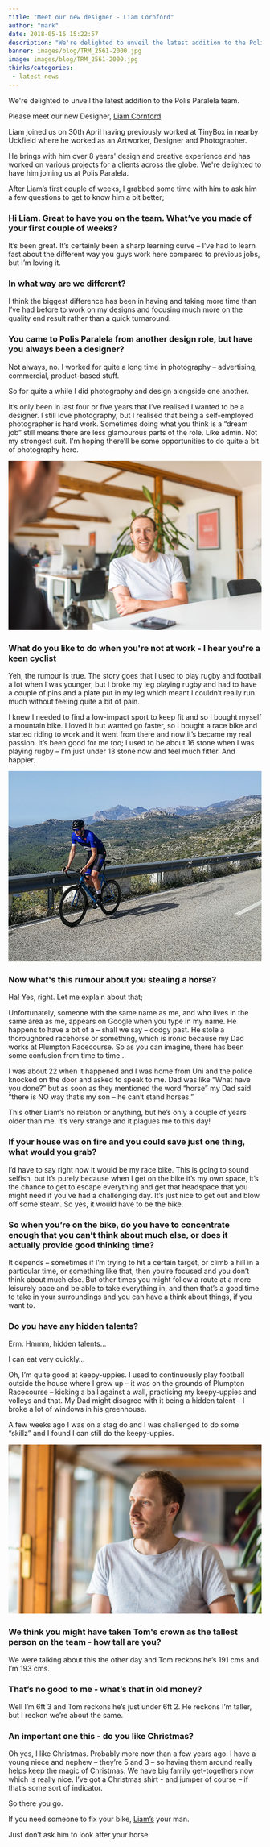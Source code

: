 ```yaml
---
title: "Meet our new designer - Liam Cornford"
author: "mark"
date: 2018-05-16 15:22:57
description: "We're delighted to unveil the latest addition to the Polis Paralela team, Liam Cornford"
banner: images/blog/TRM_2561-2000.jpg
image: images/blog/TRM_2561-2000.jpg
thinks/categories: 
 - latest-news
---
```


We're delighted to unveil the latest addition to the Polis Paralela team.

Please meet our new Designer, [Liam Cornford](/is/liam-cornford/).

Liam joined us on 30th April having previously worked at TinyBox in nearby Uckfield where he worked as an Artworker, Designer and Photographer.

He brings with him over 8 years' design and creative experience and has worked on various projects for a clients across the globe. We're delighted to have him joining us at Polis Paralela.

After Liam’s first couple of weeks, I grabbed some time with him to ask him a few questions to get to know him a bit better;

### Hi Liam. Great to have you on the team. What’ve you made of your first couple of weeks?
It’s been great. It’s certainly been a sharp learning curve – I’ve had to learn fast about the different way you guys work here compared to previous jobs, but I’m loving it.

### In what way are we different?
I think the biggest difference has been in having and taking more time than I’ve had before to work on my designs and focusing much more on the quality end result rather than a quick turnaround.

### You came to Polis Paralela from another design role, but have you always been a designer?
Not always, no. I worked for quite a long time in photography – advertising, commercial, product-based stuff.

So for quite a while I did photography and design alongside one another.

It’s only been in last four or five years that I’ve realised I wanted to be a designer. I still love photography, but I realised that being a self-employed photographer is hard work. Sometimes doing what you think is a “dream job” still means there are less glamourous parts of the role. Like admin. Not my strongest suit. I'm hoping there’ll be some opportunities to do quite a bit of photography here.

![](images/blog/TRM_2561-2000.jpg)

### What do you like to do when you're not at work - I hear you're a keen cyclist
Yeh, the rumour is true. The story goes that I used to play rugby and football a lot when I was younger, but I broke my leg playing rugby and had to have a couple of pins and a plate put in my leg which meant I couldn’t really run much without feeling quite a bit of pain.

I knew I needed to find a low-impact sport to keep fit and so I bought myself a mountain bike. I loved it but wanted go faster, so I bought a race bike and started riding to work and it went from there and now it’s became my real passion. It’s been good for me too; I used to be about 16 stone when I was playing rugby – I’m just under 13 stone now and feel much fitter. And happier.

![](images/blog/liam-cycling-spain.jpg)

### Now what's this rumour about you stealing a horse?
Ha! Yes, right. Let me explain about that;

Unfortunately, someone with the same name as me, and who lives in the same area as me, appears on Google when you type in my name. He happens to have a bit of a – shall we say – dodgy past. He stole a thoroughbred racehorse or something, which is ironic because my Dad works at Plumpton Racecourse. So as you can imagine, there has been some confusion from time to time…

I was about 22 when it happened and I was home from Uni and the police knocked on the door and asked to speak to me. Dad was like “What have you done?” but as soon as they mentioned the word “horse” my Dad said “there is NO way that’s my son – he can’t stand horses.”

This other Liam’s no relation or anything, but he’s only a couple of years older than me. It’s very strange and it plagues me to this day!

### If your house was on fire and you could save just one thing, what would you grab?
I’d have to say right now it would be my race bike. This is going to sound selfish, but it’s purely because when I get on the bike it’s my own space, it’s the chance to get to escape everything and get that headspace that you might need if you’ve had a challenging day. It’s just nice to get out and blow off some steam. So yes, it would have to be the bike.

### So when you’re on the bike, do you have to concentrate enough that you can’t think about much else, or does it actually provide good thinking time?
It depends – sometimes if I’m trying to hit a certain target, or climb a hill in a particular time, or something like that, then you’re focused and you don’t think about much else. But other times you might follow a route at a more leisurely pace and be able to take everything in, and then that’s a good time to take in your surroundings and you can have a think about things, if you want to.

### Do you have any hidden talents?
Erm. Hmmm, hidden talents…

I can eat very quickly…

Oh, I’m quite good at keepy-uppies. I used to continuously play football outside the house where I grew up – it was on the grounds of Plumpton Racecourse – kicking a ball against a wall, practising my keepy-uppies and volleys and that. My Dad might disagree with it being a hidden talent – I broke a lot of windows in his greenhouse.

A few weeks ago I was on a stag do and I was challenged to do some “skillz” and I found I can still do the keepy-uppies.

![](images/blog/TRM_2568-2000.jpg)

### We think you might have taken Tom's crown as the tallest person on the team - how tall are you?
We were talking about this the other day and Tom reckons he’s 191 cms and I’m 193 cms.

### That’s no good to me - what’s that in old money?
Well I’m 6ft 3 and Tom reckons he’s just under 6ft 2. He reckons I’m taller, but I reckon we’re about the same.

### An important one this - do you like Christmas?
Oh yes, I like Christmas. Probably more now than a few years ago. I have a young niece and nephew – they’re 5 and 3 – so having them around really helps keep the magic of Christmas. We have big family get-togethers now which is really nice. I’ve got a Christmas shirt - and jumper of course – if that’s some sort of indicator.

So there you go.

If you need someone to fix your bike, [Liam’s](/is/liam-cornford/) your man.

Just don’t ask him to look after your horse.

